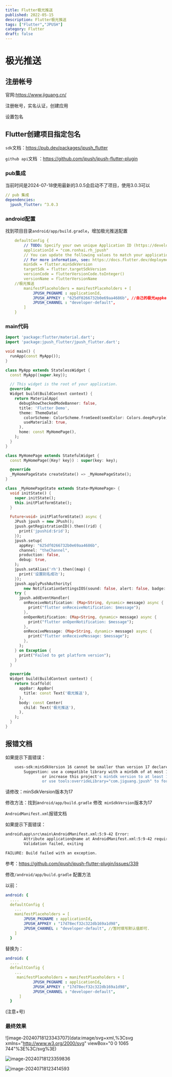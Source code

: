 ```yaml
---
title: Flutter极光推送
published: 2022-05-15
description: Flutter极光推送
tags: ["Flutter","JPUSH"]
category: Flutter
draft: false
---
```

# 极光推送

## 注册帐号

官网:https://www.jiguang.cn/

注册帐号，实名认证，创建应用

设置包名

## Flutter创建项目指定包名

`sdk`文档：https://pub.dev/packages/jpush_flutter

`github api`文档 ：https://github.com/jpush/jpush-flutter-plugin

### pub集成

当前时间是2024-07-18使用最新的3.0.5会启动不了项目，使用3.0.3可以

```yaml
// pub 集成
dependencies:
  jpush_flutter: ^3.0.3
```

### android配置

找到项目目录`android/app/build.gradle`，增加极光推送配置

```yaml
    defaultConfig {
        // TODO: Specify your own unique Application ID (https://developer.android.com/studio/build/application-id.html).
        applicationId = "com.ronhai.rh_jpush"
        // You can update the following values to match your application needs.
        // For more information, see: https://docs.flutter.dev/deployment/android#reviewing-the-gradle-build-configuration.
        minSdk = flutter.minSdkVersion
        targetSdk = flutter.targetSdkVersion
        versionCode = flutterVersionCode.toInteger()
        versionName = flutterVersionName
	//极光推送
        manifestPlaceholders = manifestPlaceholders + [
            JPUSH_PKGNAME : applicationId,
            JPUSH_APPKEY : "625df0266732b0e69aa4686b", //自己的极光appkey8
            JPUSH_CHANNEL : "developer-default",
        ]
    }
```

### main代码

```dart
import 'package:flutter/material.dart';
import 'package:jpush_flutter/jpush_flutter.dart';

void main() {
  runApp(const MyApp());
}

class MyApp extends StatelessWidget {
  const MyApp({super.key});

  // This widget is the root of your application.
  @override
  Widget build(BuildContext context) {
    return MaterialApp(
      debugShowCheckedModeBanner: false,
      title: 'Flutter Demo',
      theme: ThemeData(
        colorScheme: ColorScheme.fromSeed(seedColor: Colors.deepPurple),
        useMaterial3: true,
      ),
      home: const MyHomePage(),
    );
  }
}

class MyHomePage extends StatefulWidget {
  const MyHomePage({Key? key}) : super(key: key);

  @override
  _MyHomePageState createState() => _MyHomePageState();
}

class _MyHomePageState extends State<MyHomePage> {
  void initState() {
    super.initState();
    this.initPlatformState();
  }

  Future<void> initPlatformState() async {
    JPush jpush = new JPush();
    jpush.getRegistrationID().then((rid) {
      print('jpushid:$rid');
    });
    jpush.setup(
      appKey: "625df0266732b0e69aa4686b",
      channel: "theChannel",
      production: false,
      debug: true,
    );
    jpush.setAlias('rh').then((map) {
      print('设置别名成功');
    });
    jpush.applyPushAuthority(
        new NotificationSettingsIOS(sound: false, alert: false, badge: false));
    try {
      jpush.addEventHandler(
        onReceiveNotification: (Map<String, dynamic> message) async {
          print("flutter onReceiveNotification: $message");
        },
        onOpenNotification: (Map<String, dynamic> message) async {
          print("flutter onOpenNotification: $message");
        },
        onReceiveMessage: (Map<String, dynamic> message) async {
          print("flutter onReceiveMessage: $message");
        },
      );
    } on Exception {
      print("Failed to get platform version");
    }
  }

  @override
  Widget build(BuildContext context) {
    return Scaffold(
      appBar: AppBar(
        title: const Text('极光推送'),
      ),
      body: const Center(
        child: Text('极光推送'),
      ),
    );
  }
}
```

## 报错文档

如果提示下面错误：

```bash
    uses-sdk:minSdkVersion 16 cannot be smaller than version 17 declared in library [:jpush_flutter] D:\flutter2x\flutter_jpush\build\jpush_flutter\intermediates\library_manifest\debug\AndroidManifest.xml as the library might be using APIs not available in 16
        Suggestion: use a compatible library with a minSdk of at most 16,
                or increase this project's minSdk version to at least 17,
                or use tools:overrideLibrary="com.jiguang.jpush" to force usage (may lead to runtime failures)
```

请修改：minSdkVersion版本为17

修改方法：找到a`ndroid/app/build.gradle`  修改` minSdkVersion`版本为17

`AndroidManifest.xml`报错文档

如果提示下面错误：

```bash
android\app\src\main\AndroidManifest.xml:5:9-42 Error:
        Attribute application@name at AndroidManifest.xml:5:9-42 requires a placeholder substitution but no value for <applicationName> is provided.D:\getx\flutter_jpush\android\app\src\debug\AndroidManifest.xml Error:
        Validation failed, exiting

FAILURE: Build failed with an exception.
```

参考：https://github.com/jpush/jpush-flutter-plugin/issues/339

修改`/android/app/build.gradle` 配置方法

以前：

```yaml
android: {
  ....
  defaultConfig {
    ...
    manifestPlaceholders = [
        JPUSH_PKGNAME : applicationId,
        JPUSH_APPKEY : "17d78ecf32c322db169a1d98",
        JPUSH_CHANNEL : "developer-default", //暂时填写默认值即可.
    ]
  }    
```

替换为：

```yaml
android: {
  ....
  defaultConfig {  
    ...     
     manifestPlaceholders = manifestPlaceholders + [
            JPUSH_PKGNAME : applicationId,
            JPUSH_APPKEY : "17d78ecf32c322db169a1d98",
            JPUSH_CHANNEL : "developer-default",
      ]
  }   
```

(注意+号)

### 最终效果

![image-20240718123343707](data:image/svg+xml,%3Csvg xmlns="http://www.w3.org/2000/svg" viewBox="0 0 1065 744"%3E%3C/svg%3E)

![image-20240718123359836](assets/image-20240718123359836.png)

![image-20240718123414593](assets/image-20240718123414593.png)